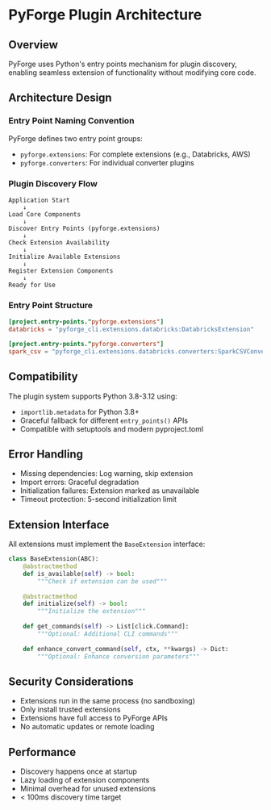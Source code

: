 # PyForge Plugin Architecture

## Overview

PyForge uses Python's entry points mechanism for plugin discovery, enabling seamless extension of functionality without modifying core code.

## Architecture Design

### Entry Point Naming Convention

PyForge defines two entry point groups:
- `pyforge.extensions`: For complete extensions (e.g., Databricks, AWS)
- `pyforge.converters`: For individual converter plugins

### Plugin Discovery Flow

```
Application Start
    ↓
Load Core Components
    ↓
Discover Entry Points (pyforge.extensions)
    ↓
Check Extension Availability
    ↓
Initialize Available Extensions
    ↓
Register Extension Components
    ↓
Ready for Use
```

### Entry Point Structure

```toml
[project.entry-points."pyforge.extensions"]
databricks = "pyforge_cli.extensions.databricks:DatabricksExtension"

[project.entry-points."pyforge.converters"]
spark_csv = "pyforge_cli.extensions.databricks.converters:SparkCSVConverter"
```

## Compatibility

The plugin system supports Python 3.8-3.12 using:
- `importlib.metadata` for Python 3.8+
- Graceful fallback for different `entry_points()` APIs
- Compatible with setuptools and modern pyproject.toml

## Error Handling

- Missing dependencies: Log warning, skip extension
- Import errors: Graceful degradation
- Initialization failures: Extension marked as unavailable
- Timeout protection: 5-second initialization limit

## Extension Interface

All extensions must implement the `BaseExtension` interface:

```python
class BaseExtension(ABC):
    @abstractmethod
    def is_available(self) -> bool:
        """Check if extension can be used"""
        
    @abstractmethod
    def initialize(self) -> bool:
        """Initialize the extension"""
        
    def get_commands(self) -> List[click.Command]:
        """Optional: Additional CLI commands"""
        
    def enhance_convert_command(self, ctx, **kwargs) -> Dict:
        """Optional: Enhance conversion parameters"""
```

## Security Considerations

- Extensions run in the same process (no sandboxing)
- Only install trusted extensions
- Extensions have full access to PyForge APIs
- No automatic updates or remote loading

## Performance

- Discovery happens once at startup
- Lazy loading of extension components
- Minimal overhead for unused extensions
- < 100ms discovery time target
